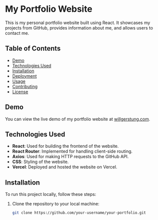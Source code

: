 # My Portfolio Website

This is my personal portfolio website built using React. It showcases my projects from GitHub, provides information about me, and allows users to contact me.

## Table of Contents

- [Demo](#demo)
- [Technologies Used](#technologies-used)
- [Installation](#installation)
- [Deployment](#deployment)
- [Usage](#usage)
- [Contributing](#contributing)
- [License](#license)

## Demo

You can view the live demo of my portfolio website at [willgerstung.com](https://willgerstung.com).

## Technologies Used

- **React**: Used for building the frontend of the website.
- **React Router**: Implemented for handling client-side routing.
- **Axios**: Used for making HTTP requests to the GitHub API.
- **CSS**: Styling of the website.
- **Vercel**: Deployed and hosted the website on Vercel.

## Installation

To run this project locally, follow these steps:

1. Clone the repository to your local machine:

   ```bash
   git clone https://github.com/your-username/your-portfolio.git
